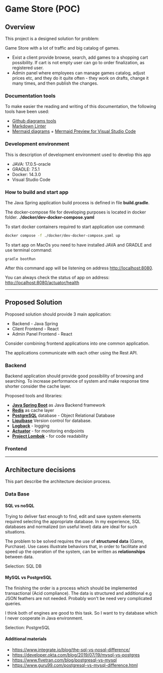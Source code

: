 # Game Store (POC)

## Overview

This project is a designed solution for problem:

Game Store with a lot of traffic and big catalog of games.

+ Exist a client provide browse, search, add games to a shopping cart possibility. If cart is not empty user can go to order finalization, as registered user.
+ Admin panel where employees can manage games catalog, adjust prices etc, and they do it quite often - they work on drafts, change it many times, and then publish the changes.

### Documentation tools

To make easier the reading and writing of this documentation, the following tools have been used:

+ [Github diagrams tools](https://docs.github.com/en/get-started/writing-on-github/working-with-advanced-formatting/creating-diagrams)
+ [Markdown Linter](https://marketplace.visualstudio.com/items?itemName=DavidAnson.vscode-markdownlint)
+ [Mermaid diagrams](https://mermaid-js.github.io/mermaid/#/) + [Mermaid Preview for Visual Studio Code](https://marketplace.visualstudio.com/items?itemName=bierner.markdown-mermaid)

### Development environment

This is description of development environment used to develop this app

+ JAVA: 17.0.5-oracle
+ GRADLE: 7.5.1
+ Docker: 14.3.0
+ Visual Studio Code

### How to build and start app

The Java Spring application build process is defined in file **build.gradle**.

The docker-compose file for developing purposes is located in docker folder. **./docker/dev-docker-compose.yaml**

To start docker containers required to start application use command:

```bash
docker compose -f ./docker/dev-docker-compose.yaml up
```

To start app on MacOs you need to have installed JAVA and GRADLE and use terminal command:

```bach
gradle bootRun
```

After this command app will be listening on address [http://localhost:8080](http://localhost:8080). 

You can always check the status of app on address: [http://localhost:8080/actuator/health](http://localhost:8080/actuator/health)

---

## Proposed Solution

Proposed solution should provide 3 main application:

+ Backend - Java Spring
+ Client Frontend - React
+ Admin Panel Frontend - React

Consider combining frontend applications into one common application.

The applications communicate with each other using the Rest API.

### Backend

Backend application should provide good possibility of browsing and searching. To increase performance of system and make response time shorter consider the cache layer.

Proposed tools and libraries:

+ [**Java Spring Boot**](https://spring.io/projects/spring-boot) as Java Backend framework
+ [**Redis**](https://redis.io/) as cache layer
+ [**PostgreSQL**](https://www.postgresql.org/) database - Object Relational Database
+ [**Liquibase**](https://www.liquibase.org/) Version control for database.
+ [**Logback**](https://logback.qos.ch/) - logging
+ [**Actuator**](https://www.baeldung.com/spring-boot-actuators) - for monitoring endpoints
+ [**Project Lombok**](https://github.com/projectlombok/lombok/wiki) - for code readability

### Frontend

---

## Architecture decisions

This part describe the architecture decision process.

### Data Base

#### SQL vs noSQL

Trying to deliver fast enough to find, edit and save system elements required selecting the appropriate database. In my experience, SQL databases and normalized (on useful level) data are ideal for such situations.

The problem to be solved requires the use of **structured data** (Game,  Purchase). Use cases illustrate behaviors that, in order to facilitate and speed up the operation of the system, can be written as **relationships** between data.

Selection: SQL DB

#### MySQL vs PostgreSQL

The finishing the order is a process which should be implemented transactional (Acid compliance). The data is structured and additional e.g JSON feathers are not needed. Probably won't be need very complicated queries.

I think both of engines are good to this task. So I want to try database which I never cooperate in Java environment.

Selection: PostgreSQL

#### Additional materials

+ <https://www.integrate.io/blog/the-sql-vs-nosql-difference/>
+ <https://developer.okta.com/blog/2019/07/19/mysql-vs-postgres>
+ <https://www.fivetran.com/blog/postgresql-vs-mysql>
+ <https://www.guru99.com/postgresql-vs-mysql-difference.html>